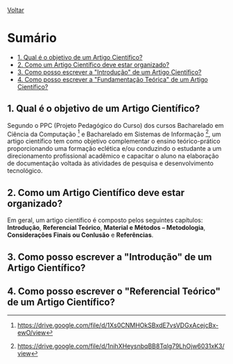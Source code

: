 [Voltar](README.md)

# Sumário  <!-- omit in toc -->
- [1. Qual é o objetivo de um Artigo Científico?](#1-qual-é-o-objetivo-de-um-artigo-científico)
- [2. Como um Artigo Científico deve estar organizado?](#2-como-um-artigo-científico-deve-estar-organizado)
- [3. Como posso escrever a "Introdução" de um Artigo Científico?](#3-como-posso-escrever-a-introdução-de-um-artigo-científico)
- [4. Como posso escrever a "Fundamentação Teórica" de um Artigo Científico?](#4-como-posso-escrever-a-fundamentação-teórica-de-um-artigo-científico)

## 1. Qual é o objetivo de um Artigo Científico?
Segundo o PPC (Projeto Pedagógico do Curso) dos cursos Bacharelado em Ciência da Computação [^1] e Bacharelado em Sistemas de Informação [^2], um artigo científico tem como objetivo complementar o ensino teórico-prático proporcionando uma formação eclética e/ou conduzindo o estudante a um direcionamento profissional acadêmico  e capacitar o aluno na elaboração de documentação voltada às atividades de pesquisa e desenvolvimento tecnológico.

## 2. Como um Artigo Científico deve estar organizado?
Em geral, um artigo científico é composto pelos seguintes capítulos: **Introdução**, **Referencial Teórico**, **Material e Métodos – Metodologia**, **Considerações Finais ou Conlusão** e **Referências**. 


## 3. Como posso escrever a "Introdução" de um Artigo Científico?

## 4. Como posso escrever o "Referencial Teórico" de um Artigo Científico?

[^1]: https://drive.google.com/file/d/1Xs0CNMHOkSBxdE7vsVDGxAcejcBx-ewO/view
[^2]: https://drive.google.com/file/d/1nihXHeysnbqBB8Tqlg79LhOjw6031xK3/view